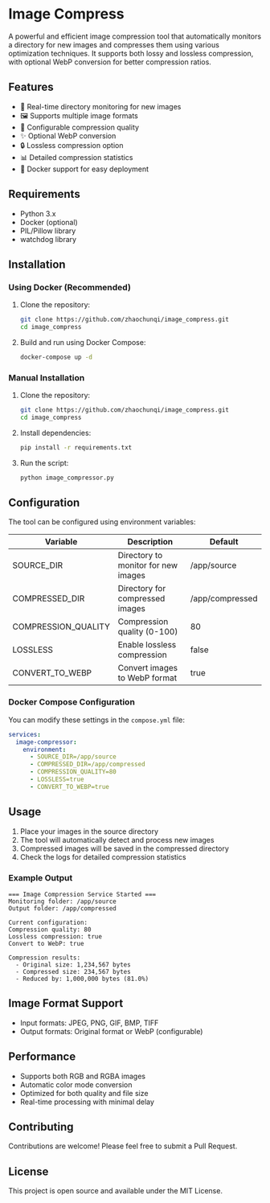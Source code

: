 # Image Compress

A powerful and efficient image compression tool that automatically monitors a directory for new images and compresses them using various optimization techniques. It supports both lossy and lossless compression, with optional WebP conversion for better compression ratios.

## Features

- 🔄 Real-time directory monitoring for new images
- 🖼️ Supports multiple image formats
- 🎯 Configurable compression quality
- ✨ Optional WebP conversion
- 🔒 Lossless compression option
- 📊 Detailed compression statistics
- 🐳 Docker support for easy deployment

## Requirements

- Python 3.x
- Docker (optional)
- PIL/Pillow library
- watchdog library

## Installation

### Using Docker (Recommended)

1. Clone the repository:
   ```bash
   git clone https://github.com/zhaochunqi/image_compress.git
   cd image_compress
   ```

2. Build and run using Docker Compose:
   ```bash
   docker-compose up -d
   ```

### Manual Installation

1. Clone the repository:
   ```bash
   git clone https://github.com/zhaochunqi/image_compress.git
   cd image_compress
   ```

2. Install dependencies:
   ```bash
   pip install -r requirements.txt
   ```

3. Run the script:
   ```bash
   python image_compressor.py
   ```

## Configuration

The tool can be configured using environment variables:

| Variable | Description | Default |
|----------|-------------|----------|
| SOURCE_DIR | Directory to monitor for new images | /app/source |
| COMPRESSED_DIR | Directory for compressed images | /app/compressed |
| COMPRESSION_QUALITY | Compression quality (0-100) | 80 |
| LOSSLESS | Enable lossless compression | false |
| CONVERT_TO_WEBP | Convert images to WebP format | true |

### Docker Compose Configuration

You can modify these settings in the `compose.yml` file:

```yaml
services:
  image-compressor:
    environment:
      - SOURCE_DIR=/app/source
      - COMPRESSED_DIR=/app/compressed
      - COMPRESSION_QUALITY=80
      - LOSSLESS=true
      - CONVERT_TO_WEBP=true
```

## Usage

1. Place your images in the source directory
2. The tool will automatically detect and process new images
3. Compressed images will be saved in the compressed directory
4. Check the logs for detailed compression statistics

### Example Output

```
=== Image Compression Service Started ===
Monitoring folder: /app/source
Output folder: /app/compressed

Current configuration:
Compression quality: 80
Lossless compression: true
Convert to WebP: true

Compression results:
  - Original size: 1,234,567 bytes
  - Compressed size: 234,567 bytes
  - Reduced by: 1,000,000 bytes (81.0%)
```

## Image Format Support

- Input formats: JPEG, PNG, GIF, BMP, TIFF
- Output formats: Original format or WebP (configurable)

## Performance

- Supports both RGB and RGBA images
- Automatic color mode conversion
- Optimized for both quality and file size
- Real-time processing with minimal delay

## Contributing

Contributions are welcome! Please feel free to submit a Pull Request.

## License

This project is open source and available under the MIT License.